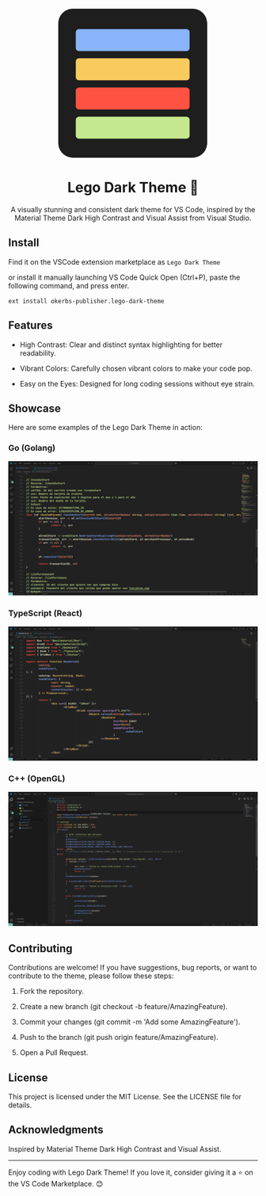  <div align="center">
<p align="center">
  <img width="302" height="302" src="./legodarklogoREPO.png">
</p>

# Lego Dark Theme 🎨

A visually stunning and consistent dark theme for VS Code, inspired by the Material Theme Dark High Contrast and Visual Assist from Visual Studio.




</div>

## Install
Find it on the VSCode extension marketplace as `Lego Dark Theme` 

or install it manually launching VS Code Quick Open (Ctrl+P), paste the following command, and press enter.
```
ext install okerbs-publisher.lego-dark-theme
```

## Features

- High Contrast: Clear and distinct syntax highlighting for better readability.

- Vibrant Colors: Carefully chosen vibrant colors to make your code pop.

- Easy on the Eyes: Designed for long coding sessions without eye strain.

## Showcase

Here are some examples of the Lego Dark Theme in action:

### Go (Golang)

![Golang Example](./showcase/GolangAPI.png)

### TypeScript (React)

![React TypeScript Example](./showcase/ReactTS.png)

### C++ (OpenGL)

![OpenGL C++ Example](./showcase/OpenGLcpp.png)

## Contributing

Contributions are welcome! If you have suggestions, bug reports, or want to contribute to the theme, please follow these steps:

1. Fork the repository.

2. Create a new branch (git checkout -b feature/AmazingFeature).

3. Commit your changes (git commit -m 'Add some AmazingFeature').

4. Push to the branch (git push origin feature/AmazingFeature).

5. Open a Pull Request.

## License

This project is licensed under the MIT License. See the LICENSE file for details.

## Acknowledgments

Inspired by Material Theme Dark High Contrast and Visual Assist.

---

Enjoy coding with Lego Dark Theme! If you love it, consider giving it a ⭐ on the VS Code Marketplace. 😊
